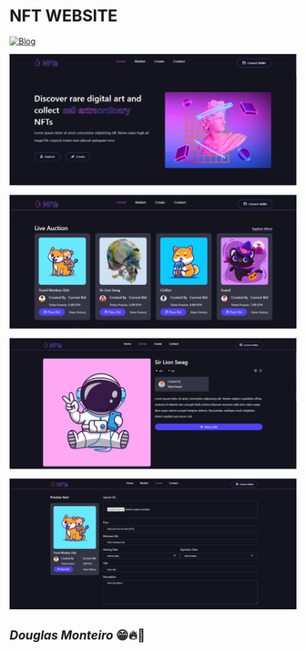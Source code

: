 # NFT WEBSITE

[![Blog](https://img.shields.io/website?label=deploy&style=for-the-badge&url=https://nft-website-1eno.vercel.app/)](https://nft-website-1eno.vercel.app/)

<p align="center">
      <img src="src/assets/preview/home_preview.png">
 </p>
<p align="center">
      <img src="src/assets/preview/preview2.png">
 </p>
<p align="center">
      <img src="src/assets/preview/preview3.png">
 </p>
<p align="center">
      <img src="src/assets/preview/preview4.png">
 </p>

## <i>Douglas Monteiro</i> 😁🔥🚀
